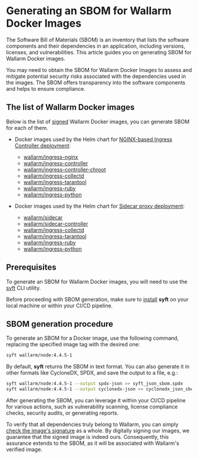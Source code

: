 # Generating an SBOM for Wallarm Docker Images

The Software Bill of Materials (SBOM) is an inventory that lists the software components and their dependencies in an application, including versions, licenses, and vulnerabilities. This article guides you on generating SBOM for Wallarm Docker images.

You may need to obtain the SBOM for Wallarm Docker Images to assess and mitigate potential security risks associated with the dependencies used in the images. The SBOM offers transparency into the software components and helps to ensure compliance.

## The list of Wallarm Docker images

Below is the list of [signed](verify-docker-image-signature.md) Wallarm Docker images, you can generate SBOM for each of them.

<!-- * [wallarm/node](https://hub.docker.com/r/wallarm/node): [NGINX-based Docker image](../admin-en/installation-docker-en.md) that includes all Wallarm modules, serving as a standalone artifact for Wallarm deployment
* [wallarm/envoy](https://hub.docker.com/r/wallarm/envoy): [Envoy-based Docker image](../admin-en/installation-guides/envoy/envoy-docker.md) that includes all Wallarm modules, serving as a standalone artifact for Wallarm deployment -->
* Docker images used by the Helm chart for [NGINX-based Ingress Controller deployment](../admin-en/installation-kubernetes-en.md):

    * [wallarm/ingress-nginx](https://hub.docker.com/r/wallarm/ingress-nginx)
    * [wallarm/ingress-controller](https://hub.docker.com/r/wallarm/ingress-controller)
    * [wallarm/ingress-controller-chroot](https://hub.docker.com/r/wallarm/ingress-controller-chroot)
    * [wallarm/ingress-collectd](https://hub.docker.com/r/wallarm/ingress-collectd)
    * [wallarm/ingress-tarantool](https://hub.docker.com/r/wallarm/ingress-tarantool)
    * [wallarm/ingress-ruby](https://hub.docker.com/r/wallarm/ingress-ruby)
    * [wallarm/ingress-python](https://hub.docker.com/r/wallarm/ingress-python)
* Docker images used by the Helm chart for [Sidecar proxy deployment](../installation/kubernetes/sidecar-proxy/deployment.md):

    * [wallarm/sidecar](https://hub.docker.com/r/wallarm/sidecar)
    * [wallarm/sidecar-controller](https://hub.docker.com/r/wallarm/sidecar-controller)
    * [wallarm/ingress-collectd](https://hub.docker.com/r/wallarm/ingress-collectd)
    * [wallarm/ingress-tarantool](https://hub.docker.com/r/wallarm/ingress-tarantool)
    * [wallarm/ingress-ruby](https://hub.docker.com/r/wallarm/ingress-ruby)
    * [wallarm/ingress-python](https://hub.docker.com/r/wallarm/ingress-python)

## Prerequisites

To generate an SBOM for Wallarm Docker images, you will need to use the [syft](https://github.com/anchore/syft) CLI utility.

Before proceeding with SBOM generation, make sure to [install](https://github.com/anchore/syft#installation) **syft** on your local machine or within your CI/CD pipeline.

## SBOM generation procedure

To generate an SBOM for a Docker image, use the following command, replacing the specified image tag with the desired one:

```bash
syft wallarm/node:4.4.5-1
```

By default, **syft** returns the SBOM in text format. You can also generate it in other formats like CycloneDX, SPDX, and save the output to a file, e.g.:

```bash
syft wallarm/node:4.4.5-1 --output spdx-json >> syft_json_sbom.spdx
syft wallarm/node:4.4.5-1 --output cyclonedx-json >> cyclonedx_json_sbom.cyclonedx
```

After generating the SBOM, you can leverage it within your CI/CD pipeline for various actions, such as vulnerability scanning, license compliance checks, security audits, or generating reports.

To verify that all dependencies truly belong to Wallarm, you can simply [check the image's signature](verify-docker-image-signature.md) as a whole. By digitally signing our images, we guarantee that the signed image is indeed ours. Consequently, this assurance extends to the SBOM, as it will be associated with Wallarm's verified image.
